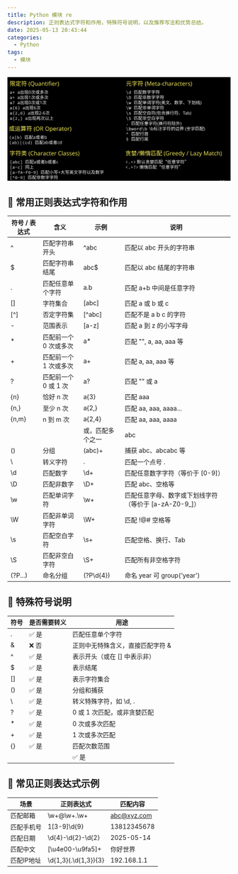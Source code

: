 ```yaml
---
title: Python 模块 re
description: 正则表达式字符和作用，特殊符号说明，以及推荐写法和优势总结。
date: 2025-05-13 20:43:44
categories:
  - Python
tags:
  - 模块
---
```


![re.png](../res/reimage.png)

## 🔹 常用正则表达式字符和作用
| 符号 / 表达式 | 含义 | 示例 | 说明 |
|----------------|------|------|------|
| ^              | 匹配字符串开头       | ^abc         | 匹配以 abc 开头的字符串 |
| $              | 匹配字符串结尾       | abc$         | 匹配以 abc 结尾的字符串 |
| .              | 匹配任意单个字符     | a.b          | 匹配 a+b 中间是任意字符 |
| []             | 字符集合             | [abc]        | 匹配 a 或 b 或 c |
| [^]            | 否定字符集           | [^abc]       | 匹配不是 a b c 的字符 |
| -              | 范围表示             | [a-z]        | 匹配 a 到 z 的小写字母 |
| *              | 匹配前一个 0 次或多次| a*           | 匹配 "", a, aa, aaa 等 |
| +              | 匹配前一个 1 次或多次| a+           | 匹配 a, aa, aaa 等 |
| ?              | 匹配前一个 0 或 1 次 | a?           | 匹配 "" 或 a |
| {n}            | 恰好 n 次            | a{3}         | 匹配 aaa |
| {n,}           | 至少 n 次            | a{2,}        | 匹配 aa, aaa, aaaa... |
| {n,m}          | n 到 m 次            | a{2,4}       | 匹配 aa, aaa, aaaa |
| |              | 或，匹配多个之一     | abc|def      | 匹配 abc 或 def |
| ()             | 分组                 | (abc)+       | 捕获 abc、abcabc 等 |
| \              | 转义字符             | \.           | 匹配一个点号 . |
| \d             | 匹配数字             | \d+          | 匹配任意数字字符（等价于 [0-9]）|
| \D             | 匹配非数字           | \D+          | 匹配 abc、空格等 |
| \w             | 匹配单词字符         | \w+          | 匹配任意字母、数字或下划线字符（等价于 [a-zA-Z0-9_]） |
| \W             | 匹配非单词字符       | \W+          | 匹配 !@# 空格等 |
| \s             | 匹配空白字符         | \s+          | 匹配空格、换行、Tab |
| \S             | 匹配非空白字符       | \S+          | 匹配所有非空格字符 |
| (?P<name>...)  | 命名分组             | (?P<year>\d{4}) | 命名 year 可 group('year') |

## 🔹 特殊符号说明
| 符号 | 是否需要转义 | 用途 |
|------|----------------|------|
| .    | ✅ 是          | 匹配任意单个字符 |
| &    | ❌ 否          | 正则中无特殊含义，直接匹配字符 & |
| ^    | ✅ 是          | 表示开头（或在 [] 中表示非） |
| $    | ✅ 是          | 表示结尾 |
| []   | ✅ 是          | 表示字符集合 |
| ()   | ✅ 是          | 分组和捕获 |
| \    | ✅ 是          | 转义特殊字符，如 \d, \. |
| ?    | ✅ 是          | 0 或 1 次匹配，或非贪婪匹配 |
| *    | ✅ 是          | 0 次或多次匹配 |
| +    | ✅ 是          | 1 次或多次匹配 |
| {}   | ✅ 是          | 匹配次数范围 |
| |    | ✅ 是          | 或操作，匹配多个之一 |

## 🔹 常见正则表达式示例
| 场景         | 正则表达式               | 匹配内容        |
|--------------|--------------------------|-----------------|
| 匹配邮箱     | \w+@\w+\.\w+              | abc@xyz.com     |
| 匹配手机号   | 1[3-9]\d{9}               | 13812345678     |
| 匹配日期     | \d{4}-\d{2}-\d{2}         | 2025-05-14      |
| 匹配中文     | [\u4e00-\u9fa5]+          | 你好世界         |
| 匹配IP地址   | \d{1,3}(\.\d{1,3}){3}     | 192.168.1.1     |
